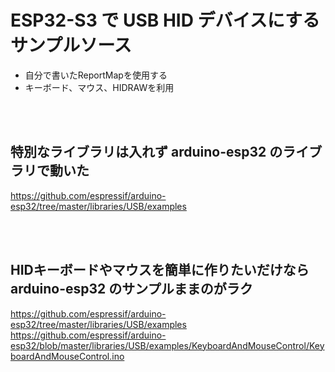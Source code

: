 # ESP32-S3 で USB HID デバイスにするサンプルソース

- 自分で書いたReportMapを使用する
- キーボード、マウス、HIDRAWを利用

<br><br>

## 特別なライブラリは入れず arduino-esp32 のライブラリで動いた

https://github.com/espressif/arduino-esp32/tree/master/libraries/USB/examples
<br>

<br><br>

## HIDキーボードやマウスを簡単に作りたいだけなら arduino-esp32 のサンプルままのがラク

https://github.com/espressif/arduino-esp32/tree/master/libraries/USB/examples
<br>
https://github.com/espressif/arduino-esp32/blob/master/libraries/USB/examples/KeyboardAndMouseControl/KeyboardAndMouseControl.ino
<br>




